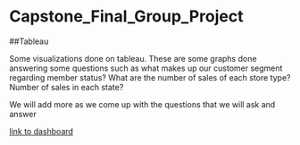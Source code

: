 # Capstone_Final_Group_Project

##Tableau 

Some visualizations done on tableau. These are some graphs done answering some questions such as what makes up our customer segment regarding member status? What are the number of sales of each store type? Number of sales in each state? 

We will add more as we come up with the questions that we will ask and answer


[link to dashboard](https://public.tableau.com/app/profile/carlos2209/viz/FinalProjectDashboard-CustomerandStoreData/FinalProjectDashboard?publish=yes)
